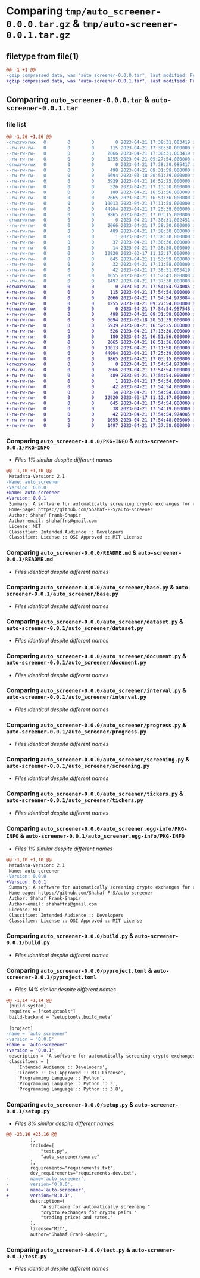 # Comparing `tmp/auto_screener-0.0.0.tar.gz` & `tmp/auto-screener-0.0.1.tar.gz`

## filetype from file(1)

```diff
@@ -1 +1 @@
-gzip compressed data, was "auto_screener-0.0.0.tar", last modified: Fri Apr 21 17:38:31 2023, max compression
+gzip compressed data, was "auto-screener-0.0.1.tar", last modified: Fri Apr 21 17:54:54 2023, max compression
```

## Comparing `auto_screener-0.0.0.tar` & `auto-screener-0.0.1.tar`

### file list

```diff
@@ -1,26 +1,26 @@
-drwxrwxrwx   0        0        0        0 2023-04-21 17:38:31.003419 auto_screener-0.0.0/
--rw-rw-rw-   0        0        0      115 2023-04-21 17:38:30.000000 auto_screener-0.0.0/MANIFEST.in
--rw-rw-rw-   0        0        0     2066 2023-04-21 17:38:31.003419 auto_screener-0.0.0/PKG-INFO
--rw-rw-rw-   0        0        0     1255 2023-04-21 09:27:54.000000 auto_screener-0.0.0/README.md
-drwxrwxrwx   0        0        0        0 2023-04-21 17:38:30.985417 auto_screener-0.0.0/auto_screener/
--rw-rw-rw-   0        0        0      498 2023-04-21 09:31:59.000000 auto_screener-0.0.0/auto_screener/__init__.py
--rw-rw-rw-   0        0        0     6694 2023-03-18 20:51:39.000000 auto_screener-0.0.0/auto_screener/base.py
--rw-rw-rw-   0        0        0     5939 2023-04-21 16:52:25.000000 auto_screener-0.0.0/auto_screener/dataset.py
--rw-rw-rw-   0        0        0      526 2023-04-21 17:13:30.000000 auto_screener-0.0.0/auto_screener/document.py
--rw-rw-rw-   0        0        0      180 2023-04-21 16:51:56.000000 auto_screener-0.0.0/auto_screener/hints.py
--rw-rw-rw-   0        0        0     2665 2023-04-21 16:51:36.000000 auto_screener-0.0.0/auto_screener/interval.py
--rw-rw-rw-   0        0        0    10013 2023-04-21 17:11:58.000000 auto_screener-0.0.0/auto_screener/progress.py
--rw-rw-rw-   0        0        0    44904 2023-04-21 17:25:39.000000 auto_screener-0.0.0/auto_screener/screening.py
--rw-rw-rw-   0        0        0     9865 2023-04-21 17:03:15.000000 auto_screener-0.0.0/auto_screener/tickers.py
-drwxrwxrwx   0        0        0        0 2023-04-21 17:38:31.002451 auto_screener-0.0.0/auto_screener.egg-info/
--rw-rw-rw-   0        0        0     2066 2023-04-21 17:38:30.000000 auto_screener-0.0.0/auto_screener.egg-info/PKG-INFO
--rw-rw-rw-   0        0        0      489 2023-04-21 17:38:30.000000 auto_screener-0.0.0/auto_screener.egg-info/SOURCES.txt
--rw-rw-rw-   0        0        0        1 2023-04-21 17:38:30.000000 auto_screener-0.0.0/auto_screener.egg-info/dependency_links.txt
--rw-rw-rw-   0        0        0       37 2023-04-21 17:38:30.000000 auto_screener-0.0.0/auto_screener.egg-info/requires.txt
--rw-rw-rw-   0        0        0       14 2023-04-21 17:38:30.000000 auto_screener-0.0.0/auto_screener.egg-info/top_level.txt
--rw-rw-rw-   0        0        0    12920 2023-03-17 11:12:17.000000 auto_screener-0.0.0/build.py
--rw-rw-rw-   0        0        0      645 2023-04-21 11:53:59.000000 auto_screener-0.0.0/pyproject.toml
--rw-rw-rw-   0        0        0       32 2023-04-21 17:11:58.000000 auto_screener-0.0.0/requirements.txt
--rw-rw-rw-   0        0        0       42 2023-04-21 17:38:31.003419 auto_screener-0.0.0/setup.cfg
--rw-rw-rw-   0        0        0     1655 2023-04-21 11:52:43.000000 auto_screener-0.0.0/setup.py
--rw-rw-rw-   0        0        0     1497 2023-04-21 17:37:38.000000 auto_screener-0.0.0/test.py
+drwxrwxrwx   0        0        0        0 2023-04-21 17:54:54.974085 auto-screener-0.0.1/
+-rw-rw-rw-   0        0        0      115 2023-04-21 17:54:54.000000 auto-screener-0.0.1/MANIFEST.in
+-rw-rw-rw-   0        0        0     2066 2023-04-21 17:54:54.973084 auto-screener-0.0.1/PKG-INFO
+-rw-rw-rw-   0        0        0     1255 2023-04-21 09:27:54.000000 auto-screener-0.0.1/README.md
+drwxrwxrwx   0        0        0        0 2023-04-21 17:54:54.957548 auto-screener-0.0.1/auto_screener/
+-rw-rw-rw-   0        0        0      498 2023-04-21 09:31:59.000000 auto-screener-0.0.1/auto_screener/__init__.py
+-rw-rw-rw-   0        0        0     6694 2023-03-18 20:51:39.000000 auto-screener-0.0.1/auto_screener/base.py
+-rw-rw-rw-   0        0        0     5939 2023-04-21 16:52:25.000000 auto-screener-0.0.1/auto_screener/dataset.py
+-rw-rw-rw-   0        0        0      526 2023-04-21 17:13:30.000000 auto-screener-0.0.1/auto_screener/document.py
+-rw-rw-rw-   0        0        0      180 2023-04-21 16:51:56.000000 auto-screener-0.0.1/auto_screener/hints.py
+-rw-rw-rw-   0        0        0     2665 2023-04-21 16:51:36.000000 auto-screener-0.0.1/auto_screener/interval.py
+-rw-rw-rw-   0        0        0    10013 2023-04-21 17:11:58.000000 auto-screener-0.0.1/auto_screener/progress.py
+-rw-rw-rw-   0        0        0    44904 2023-04-21 17:25:39.000000 auto-screener-0.0.1/auto_screener/screening.py
+-rw-rw-rw-   0        0        0     9865 2023-04-21 17:03:15.000000 auto-screener-0.0.1/auto_screener/tickers.py
+drwxrwxrwx   0        0        0        0 2023-04-21 17:54:54.973084 auto-screener-0.0.1/auto_screener.egg-info/
+-rw-rw-rw-   0        0        0     2066 2023-04-21 17:54:54.000000 auto-screener-0.0.1/auto_screener.egg-info/PKG-INFO
+-rw-rw-rw-   0        0        0      489 2023-04-21 17:54:54.000000 auto-screener-0.0.1/auto_screener.egg-info/SOURCES.txt
+-rw-rw-rw-   0        0        0        1 2023-04-21 17:54:54.000000 auto-screener-0.0.1/auto_screener.egg-info/dependency_links.txt
+-rw-rw-rw-   0        0        0       42 2023-04-21 17:54:54.000000 auto-screener-0.0.1/auto_screener.egg-info/requires.txt
+-rw-rw-rw-   0        0        0       14 2023-04-21 17:54:54.000000 auto-screener-0.0.1/auto_screener.egg-info/top_level.txt
+-rw-rw-rw-   0        0        0    12920 2023-03-17 11:12:17.000000 auto-screener-0.0.1/build.py
+-rw-rw-rw-   0        0        0      645 2023-04-21 17:54:54.000000 auto-screener-0.0.1/pyproject.toml
+-rw-rw-rw-   0        0        0       38 2023-04-21 17:54:19.000000 auto-screener-0.0.1/requirements.txt
+-rw-rw-rw-   0        0        0       42 2023-04-21 17:54:54.974085 auto-screener-0.0.1/setup.cfg
+-rw-rw-rw-   0        0        0     1655 2023-04-21 17:54:48.000000 auto-screener-0.0.1/setup.py
+-rw-rw-rw-   0        0        0     1497 2023-04-21 17:37:38.000000 auto-screener-0.0.1/test.py
```

### Comparing `auto_screener-0.0.0/PKG-INFO` & `auto-screener-0.0.1/PKG-INFO`

 * *Files 1% similar despite different names*

```diff
@@ -1,10 +1,10 @@
 Metadata-Version: 2.1
-Name: auto_screener
-Version: 0.0.0
+Name: auto-screener
+Version: 0.0.1
 Summary: A software for automatically screening crypto exchanges for crypto pairs trading prices and rates.
 Home-page: https://github.com/Shahaf-F-S/auto-screener
 Author: Shahaf Frank-Shapir
 Author-email: shahaffrs@gmail.com
 License: MIT
 Classifier: Intended Audience :: Developers
 Classifier: License :: OSI Approved :: MIT License
```

### Comparing `auto_screener-0.0.0/README.md` & `auto-screener-0.0.1/README.md`

 * *Files identical despite different names*

### Comparing `auto_screener-0.0.0/auto_screener/base.py` & `auto-screener-0.0.1/auto_screener/base.py`

 * *Files identical despite different names*

### Comparing `auto_screener-0.0.0/auto_screener/dataset.py` & `auto-screener-0.0.1/auto_screener/dataset.py`

 * *Files identical despite different names*

### Comparing `auto_screener-0.0.0/auto_screener/document.py` & `auto-screener-0.0.1/auto_screener/document.py`

 * *Files identical despite different names*

### Comparing `auto_screener-0.0.0/auto_screener/interval.py` & `auto-screener-0.0.1/auto_screener/interval.py`

 * *Files identical despite different names*

### Comparing `auto_screener-0.0.0/auto_screener/progress.py` & `auto-screener-0.0.1/auto_screener/progress.py`

 * *Files identical despite different names*

### Comparing `auto_screener-0.0.0/auto_screener/screening.py` & `auto-screener-0.0.1/auto_screener/screening.py`

 * *Files identical despite different names*

### Comparing `auto_screener-0.0.0/auto_screener/tickers.py` & `auto-screener-0.0.1/auto_screener/tickers.py`

 * *Files identical despite different names*

### Comparing `auto_screener-0.0.0/auto_screener.egg-info/PKG-INFO` & `auto-screener-0.0.1/auto_screener.egg-info/PKG-INFO`

 * *Files 1% similar despite different names*

```diff
@@ -1,10 +1,10 @@
 Metadata-Version: 2.1
 Name: auto-screener
-Version: 0.0.0
+Version: 0.0.1
 Summary: A software for automatically screening crypto exchanges for crypto pairs trading prices and rates.
 Home-page: https://github.com/Shahaf-F-S/auto-screener
 Author: Shahaf Frank-Shapir
 Author-email: shahaffrs@gmail.com
 License: MIT
 Classifier: Intended Audience :: Developers
 Classifier: License :: OSI Approved :: MIT License
```

### Comparing `auto_screener-0.0.0/build.py` & `auto-screener-0.0.1/build.py`

 * *Files identical despite different names*

### Comparing `auto_screener-0.0.0/pyproject.toml` & `auto-screener-0.0.1/pyproject.toml`

 * *Files 14% similar despite different names*

```diff
@@ -1,14 +1,14 @@
 [build-system]
 requires = ["setuptools"]
 build-backend = "setuptools.build_meta"
 
 [project]
-name = 'auto_screener'
-version = '0.0.0'
+name = 'auto-screener'
+version = '0.0.1'
 description = 'A software for automatically screening crypto exchanges for crypto pairs trading prices and rates.'
 classifiers = [
 	'Intended Audience :: Developers',
 	'License :: OSI Approved :: MIT License',
 	'Programming Language :: Python',
 	'Programming Language :: Python :: 3',
 	'Programming Language :: Python :: 3.8',
```

### Comparing `auto_screener-0.0.0/setup.py` & `auto-screener-0.0.1/setup.py`

 * *Files 8% similar despite different names*

```diff
@@ -23,16 +23,16 @@
         ],
         include=[
             "test.py",
             "auto_screener/source"
         ],
         requirements="requirements.txt",
         dev_requirements="requirements-dev.txt",
-        name='auto_screener',
-        version='0.0.0',
+        name='auto-screener',
+        version='0.0.1',
         description=(
             "A software for automatically screening "
             "crypto exchanges for crypto pairs "
             "trading prices and rates."
         ),
         license='MIT',
         author="Shahaf Frank-Shapir",
```

### Comparing `auto_screener-0.0.0/test.py` & `auto-screener-0.0.1/test.py`

 * *Files identical despite different names*

